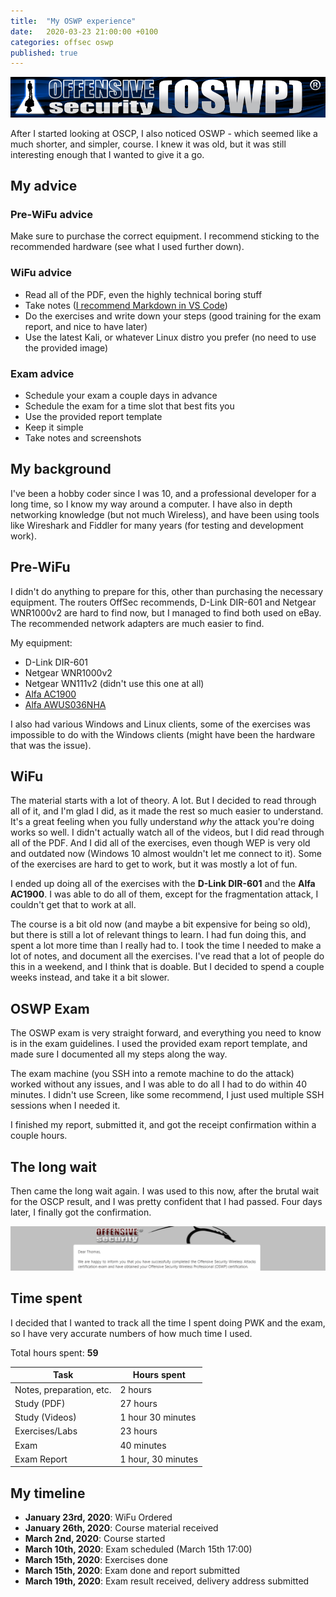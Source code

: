 ```yaml
---
title:  "My OSWP experience"
date:   2020-03-23 21:00:00 +0100
categories: offsec oswp
published: true
---
```


![](/assets/images/oswp/oswp.png)

After I started looking at OSCP, I also noticed OSWP - which seemed like a much shorter, and simpler, course. I knew it was old, but it was still interesting enough that I wanted to give it a go.

## My advice

### Pre-WiFu advice

Make sure to purchase the correct equipment. I recommend sticking to the recommended hardware (see what I used further down).

### WiFu advice

- Read all of the PDF, even the highly technical boring stuff
- Take notes ([I recommend Markdown in VS Code](/using-vs-code-for-note-taking))
- Do the exercises and write down your steps (good training for the exam report, and nice to have later)
- Use the latest Kali, or whatever Linux distro you prefer (no need to use the provided image)

### Exam advice

- Schedule your exam a couple days in advance
- Schedule the exam for a time slot that best fits you
- Use the provided report template
- Keep it simple
- Take notes and screenshots

## My background

I've been a hobby coder since I was 10, and a professional developer for a long time, so I know my way around a computer. I have also in depth networking knowledge (but not much Wireless), and have been using tools like Wireshark and Fiddler for many years (for testing and development work).

## Pre-WiFu

I didn't do anything to prepare for this, other than purchasing the necessary equipment. The routers OffSec recommends, D-Link DIR-601 and Netgear WNR1000v2 are hard to find now, but I managed to find both used on eBay. The recommended network adapters are much easier to find.

My equipment:

- D-Link DIR-601
- Netgear WNR1000v2
- Netgear WN111v2 (didn't use this one at all)
- [Alfa AC1900](https://www.amazon.com/gp/product/B01MZD7Z76)
- [Alfa AWUS036NHA](https://www.amazon.com/gp/product/B004Y6MIXS)

I also had various Windows and Linux clients, some of the exercises was impossible to do with the Windows clients (might have been the hardware that was the issue).

## WiFu

The material starts with a lot of theory. A lot. But I decided to read through all of it, and I'm glad I did, as it made the rest so much easier to understand. It's a great feeling when you fully understand _why_ the attack you're doing works so well. I didn't actually watch all of the videos, but I did read through all of the PDF. And I did all of the exercises, even though WEP is very old and outdated now (Windows 10 almost wouldn't let me connect to it). Some of the exercises are hard to get to work, but it was mostly a lot of fun.

I ended up doing all of the exercises with the **D-Link DIR-601** and the **Alfa AC1900**. I was able to do all of them, except for the fragmentation attack, I couldn't get that to work at all.

The course is a bit old now (and maybe a bit expensive for being so old), but there is still a lot of relevant things to learn. I had fun doing this, and spent a lot more time than I really had to. I took the time I needed to make a lot of notes, and document all the exercises. I've read that a lot of people do this in a weekend, and I think that is doable. But I decided to spend a couple weeks instead, and take it a bit slower.

## OSWP Exam

The OSWP exam is very straight forward, and everything you need to know is in the exam guidelines. I used the provided exam report template, and made sure I documented all my steps along the way.

The exam machine (you SSH into a remote machine to do the attack) worked without any issues, and I was able to do all I had to do within 40 minutes. I didn't use Screen, like some recommend, I just used multiple SSH sessions when I needed it.

I finished my report, submitted it, and got the receipt confirmation within a couple hours.

## The long wait

Then came the long wait again. I was used to this now, after the brutal wait for the OSCP result, and I was pretty confident that I had passed. Four days later, I finally got the confirmation.

![](/assets/images/oswp/result.png)

## Time spent

I decided that I wanted to track all the time I spent doing PWK and the exam, so I have very accurate numbers of how much time I used.

Total hours spent: **59**

| Task                     | Hours spent        |
| ------------------------ | ------------------ |
| Notes, preparation, etc. | 2 hours            |
| Study (PDF)              | 27 hours           |
| Study (Videos)           | 1 hour 30 minutes  |
| Exercises/Labs           | 23 hours           |
| Exam                     | 40 minutes         |
| Exam Report              | 1 hour, 30 minutes |

## My timeline

- **January 23rd, 2020**: WiFu Ordered
- **January 26th, 2020**: Course material received
- **March 2nd, 2020**: Course started
- **March 10th, 2020**: Exam scheduled (March 15th 17:00)
- **March 15th, 2020**: Exercises done
- **March 15th, 2020**: Exam done and report submitted
- **March 19th, 2020**: Exam result received, delivery address submitted
